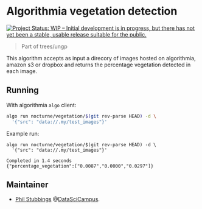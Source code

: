# Algorithmia vegetation detection

[![Project Status: WIP – Initial development is in progress, but there has not yet been a stable, usable release suitable for the public.](http://www.repostatus.org/badges/latest/wip.svg)](http://www.repostatus.org/#wip)

> Part of trees/ungp

This algorithm accepts as input a direcory of images hosted on algorithmia,
amazon s3 or dropbox and returns the percentage vegetation detected in each
image.

## Running

With algorithmia `algo` client:

```bash
algo run nocturne/vegetation/$(git rev-parse HEAD) -d \
  '{"src": "data://.my/test_images"}'
```

Example run:

```
algo run nocturne/vegetation/$(git rev-parse HEAD) -d \
  '{"src": "data://.my/test_images"}'

Completed in 1.4 seconds
{"percentage_vegetation":["0.0087","0.0000","0.0297"]}
```

## Maintainer

* [Phil Stubbings](https://github.com/phil8192) @[DataSciCampus](https://datasciencecampus.github.io/).
